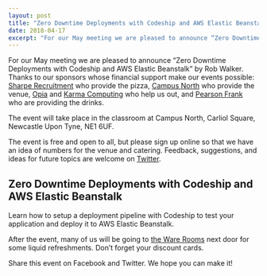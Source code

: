 ```yaml
---
layout: post
title: "Zero Downtime Deployments with Codeship and AWS Elastic Beanstalk"
date: 2018-04-17
excerpt: "For our May meeting we are pleased to announce “Zero Downtime Deployments with Codeship and AWS Elastic Beanstalk” by Rob Walker."
---
```


For our May meeting we are pleased to announce “Zero Downtime Deployments with Codeship and AWS Elastic Beanstalk” by Rob Walker.
Thanks to our sponsors whose financial support make our events possible:
[Sharpe Recruitment][1] who provide the pizza,
[Campus North][2] who provide the venue,
[Opia][3] and [Karma Computing][4] who help us out,
and [Pearson Frank][5] who are providing the drinks.

The event will take place in the classroom at Campus North, Carliol Square, Newcastle Upon Tyne, NE1 6UF.

The event is free and open to all, but please sign up online so that we have an idea of numbers for the venue and catering.
Feedback, suggestions, and ideas for future topics are welcome on [Twitter][6].

## Zero Downtime Deployments with Codeship and AWS Elastic Beanstalk

Learn how to setup a deployment pipeline with Codeship to test your application and deploy it to AWS Elastic Beanstalk.

After the event, many of us will be going to [the Ware Rooms][7] next door for some liquid refreshments.
Don’t forget your discount cards.

Share this event on Facebook and Twitter.
We hope you can make it!

[1]: http://www.sharperecruitment.co.uk/
[2]: http://campusnorth.co.uk/
[3]: https://www.opia-sp.com/
[4]: https://www.karmacomputing.co.uk/
[5]: https://www.pearsonfrank.com/
[6]: https://twitter.com/phpne
[7]: https://www.eurohostels.co.uk/newcastle/ware-rooms
